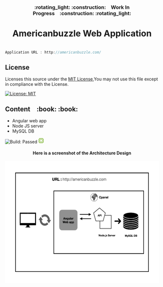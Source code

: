 <h3 align="center">:rotating_light: :construction:&ensp;&ensp;Work In Progress&ensp;&ensp;:construction: :rotating_light:</h3>
<h1 align="center">Americanbuzzle Web Application</h1>

```rust

Application URL : http://americanbuzzle.com/

```

<h2>License</h2>

<p>Licenses this source under the <u>MIT License</u>,You may not use this file except in compliance with the License.</p>
<!-- Badges -->
<p align="left">
  <a href="LICENSE.md">
    <img src="https://img.shields.io/badge/License-MIT-blue.svg" alt="License: MIT" height="18">
  </a>
</p>


<h2>Content&ensp;&ensp;:book: :book:</h2>

<ul>
    <li>Angular web app</li>
    <li>Node JS server</li>
    <li>MySQL DB</li>
</ul> 

<a>
   <img src="https://img.shields.io/badge/Build-Passed-green" alt="Build: Passed" height="18">
  <img src="https://raw.githubusercontent.com/acervenky/animated-github-badges/master/assets/devbadge.gif" alt="Build: Passed" height="18">
</a>
  
<h4 align="center">Here is a screenshot of the Architecture Design</h4>
<!-- image -->
<img src="./assest/webapp.png"
alt="App Screenshots" height="400" width="880">
